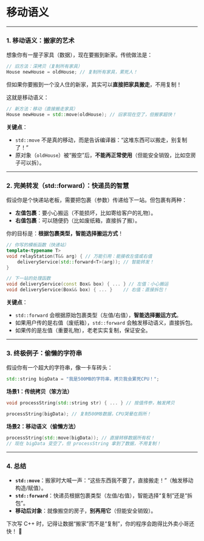 

# 移动语义

---

### **1. 移动语义：搬家的艺术**

想象你有一屋子家具（数据），现在要搬到新家。传统做法是：

```cpp
// 旧方法：深拷贝（复制所有家具）
House newHouse = oldHouse; // 复制所有家具，累死人！
```

但如果你要搬到一个没人住的新家，其实可以**直接把家具搬走**，不用复制！

这就是移动语义：

```cpp
// 新方法：移动（直接搬走家具）
House newHouse = std::move(oldHouse); // 旧家现在空了，但搬家超快！
```

**关键点**：
- `std::move` 不是真的移动，而是告诉编译器：“这堆东西可以搬走，别复制了！”
- 原对象（`oldHouse`）被“搬空”后，**不能再正常使用**（但能安全销毁，比如空房子可以拆）。

---

### **2. 完美转发（std::forward）：快递员的智慧**

假设你是个快递站老板，需要把包裹（参数）传递给下一站。但包裹有两种：
- **左值包裹**：要小心搬运（不能损坏，比如寄给客户的礼物）。
- **右值包裹**：可以随便扔（比如废纸箱，直接拆了搬）。

你的目标是：**根据包裹类型，智能选择搬运方式**！

```cpp
// 你写的模板函数（快递站）
template<typename T>
void relayStation(T&& arg) { // 万能引用：能接收左值或右值
    deliveryService(std::forward<T>(arg)); // 智能转发！
}

// 下一站的处理函数
void deliveryService(const Box& box) { ... } // 左值：小心搬运
void deliveryService(Box&& box) { ... }    // 右值：直接拆包！
```

**关键点**：
- `std::forward` 会根据原始包裹类型（左值/右值），**智能选择搬运方式**。
- 如果用户传的是右值（废纸箱），`std::forward` 会触发移动语义，直接拆包。
- 如果传的是左值（重要礼物），老老实实复制，保证安全。

---

### **3. 终极例子：偷懒的字符串**

假设你有一个超大的字符串，像一卡车砖头：

```cpp
std::string bigData = "我是500MB的字符串，拷贝我会累死CPU！";
```

**场景1：传统拷贝（笨方法）**
```cpp
void processString(std::string str) { ... } // 按值传参，触发拷贝

processString(bigData); // 复制500MB数据，CPU哭晕在厕所！
```

**场景2：移动语义（偷懒方法）**
```cpp
processString(std::move(bigData)); // 直接转移数据所有权！
// 现在 bigData 变空了，但 processString 拿到了数据，不用复制！
```

---

### **4. 总结**
- **`std::move`**：搬家时大喊一声：“这些东西我不要了，直接搬走！”（触发移动构造/赋值）。
- **`std::forward`**：快递员根据包裹类型（左值/右值），智能选择“复制”还是“拆包”。
- **移动后对象**：就像搬空的房子，**别再用它**（但能安全销毁）。

下次写 C++ 时，记得让数据“搬家”而不是“复制”，你的程序会跑得比外卖小哥还快！ 🚀